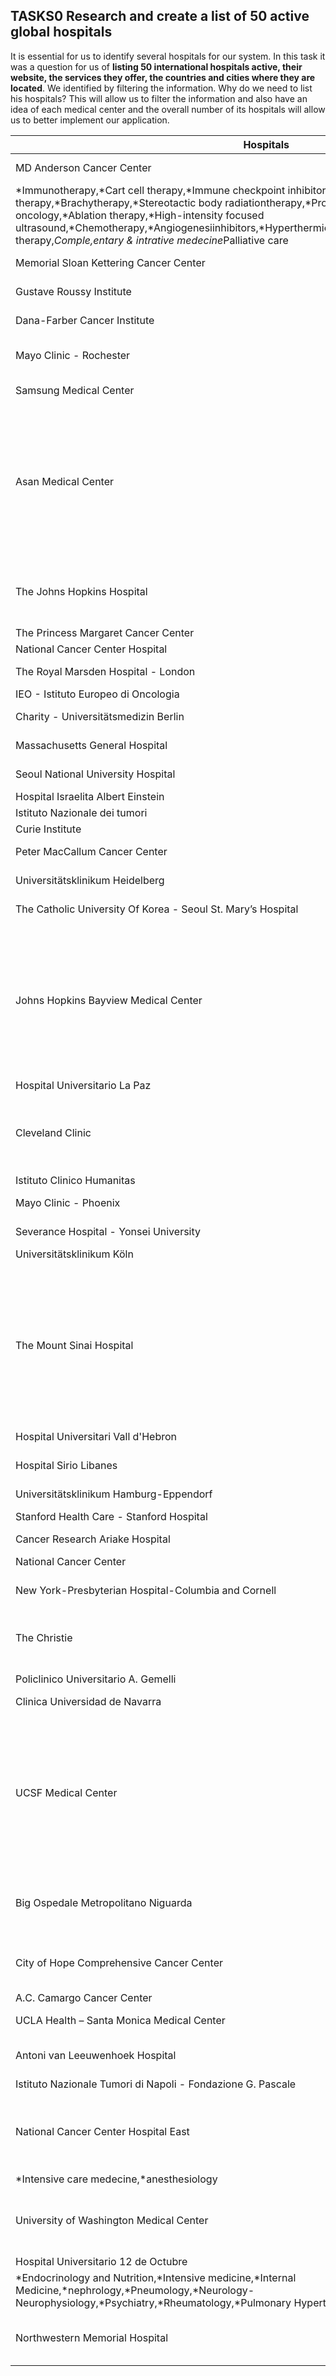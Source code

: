 ## TASKS0 Research and create a list of 50 active global hospitals

It is essential for us to identify several hospitals for our system. In this task it was a question for us of **listing 50 international hospitals active, their website, the services they offer, the countries and cities where they are located**. We identified by filtering the information. Why do we need to list his hospitals? This will allow us to filter the information and also have an idea of ​​each medical center and the overall number of its hospitals will allow us to better implement our application.

|  Hospitals |  Locations |  Services  |  Site Link   |
|-------------------------------------------------    |----------------------------   |----------------------------------------------------------------------------------------------------------------------------------------------------------------------------------------------------------------------------------------------------------   |---------------------   |
| MD Anderson Cancer Center | Houston, TXUnited States | *SurgeryBreastreconstruction,*Laserinterstitialhermaltherapy,*Mininallyinvasiv surgery
*Immunotherapy,*Cart cell therapy,*Immune checkpoint inhibitors,*Radiation therapy,*Brachytherapy,*Stereotactic body radiationtherapy,*Proton therapy,*Ontervention oncology,*Ablation therapy,*High-intensity focused ultrasound,*Chemotherapy,*Angiogenesiinhibitors,*Hyperthermicintraperitonealchemotherapy,*Targeted therapy,*Comple,entary & intrative medecine*Palliative care | [links](https://www.mdanderson.org/) |
| Memorial Sloan Kettering Cancer Center | New York, NYUnited States |*Radiation therapy,*Chemotherapy,*Immunotherapy,*Precision medecine,*Radiology,*Pathology,*Surgery | [links](https://www.mskcc.org/) |
| Gustave Roussy Institute| Jewish town | *Oncology medical,*Chemotherapy,*Radiotherapy,*Surgery,*Interventional radiology andreconstructive  surgery | [links](https://www.gustaveroussy.fr/) |
| Dana-Farber Cancer Institute | Boston, MA United States | *Oncology,*surgery,*Pediatry | [links](https://www.dana-farber.org/) |
| Mayo Clinic - Rochester | Rochester, MN United States | *Psychiatry,*Alcohol addiction treatment,*Oncology,*Psychology,*Alcoholosm and drug addiction treatment,*Dual diagnosis treatment,*Opioid addiction treatment,*Cognitive behavioral therapyDialectical behavior therapy | [links](https://www.mayoclinic.org/) |
| Samsung Medical Center| Seoul,South Korea | *Allergic medecine,*Anesthesiology and pain medecine,*Therapy of brain tumors,*Cerebrovascular diseases treatment,*Pediatric neurological diseases treatment*Pediatric oncology proton therapy | [links](https://www.samsunghospital.com/) |
| Asan Medical Center | Seoul South Korea | *Diabetes and Endocrinology,*Emergency Medical Services, *Endoscopy and Endoscopic Surgery,*Health Promotion, *Hereditary Breast and Ovarian Cancer,*Hospital Infection Control, *Human Tissue Restoration,*Innovation in Medical Education and Health Sciences, *Liver Cancer,*Medical Innovation,*Medical Technology and Innovation,*Medical Ultrasound and Image, *Occupational and Environmental Medicine,*Perinatal Medicine,*Preventive Medicine,*Pulmonary Hypertension, *Rare Diseases,*Stroke, *Systems and Synthetic Medicine,*Child and Adolescent Psychiatry, *Children's Cancer,*Colorectal Cancer, *Dental,*Dermatology, *Digestive Disease,*Emergency, *Gastroenterology,*General Surgery, *Heart Failure,*Hematology, *Infectious Diseases,*Intensive Care Unit, *Internal Medicine, Joint,*Kidney Cancer, *Liver Cancer,*Liver Transplantation, *Lung Cancer,*Medical Genetics, *Medical Oncology,*Minimally Invasive and Robotic Surgery, *Neurology,*Neurosurgery, *Nuclear Medicine,*Obstetrics and Gynecology, *Occupational Medicine,*Ophthalmologycr | [links] (<https://eng.amc.seoul.kr/>) |
| The Johns Hopkins Hospital | Baltimore, MDUnited States | *Cardiac surgery,*Urological care,*Bladder cancer treatment,*Bladder dysfunction treatment,*Adrenal tumors treatment,*Benign prostatic hyperplasia treatment,*Erectille dysfunction treatment,*Kidney and bladder stones treatment,*Kidney cancer,*Kidney cysts treatments,*Kidney donation,*Neurourology,*Pediatric and transitionql urology,*Prosthetic ,*Reconstructive urology,*Testicular cancer treatment,*Upper tract urothelial carcinoma treatment | [links](https://www.hopkinsmedicine.org/) |
| The Princess Margaret Cancer Center | Toronto,Canada |*Chemotherapy,*Radiation therapy,*Oncology,*Hepatobiliary oncology,*Spine surgery | [links](https://www.uhn.ca/) |
| National Cancer Center Hospital | Tokyo,Japan | *Surgery,*Chemotherapy,*Radiation therapy,*Hormone therapy | [links](https://www.ncc.go.jp/) |
| The Royal Marsden Hospital - London | London,United Kingdom | *Chemotherapy,*Medical oncology,*Oncology and radiotherapy,*Surgeon,*Haematologist,*Pathologist,*Specialist nurse,*Radioisotope therapy,*surgery | [links](https://www.royalmarsden.nhs.uk/) |
| IEO - Istituto Europeo di Oncologia | Milan,Italy |*Oncology,*Surgery,*Cardiology | [links](https://www.ieo.it/) |
| Charity - Universitätsmedizin Berlin | Berlin,Germany | *Neurology,*Oncology,*Cardiology and cardiovascular medecine,*NeurocureBregenerative therapy,*Integrative oncology | [links](https://cccc.charite.de/) |
| Massachusetts General Hospital | Boston, MA United States |*Cardiology,*gastroenterology,*neurology,*oncology ,*psychiatric care | [links](https://www.massgeneral.org/) |
| Seoul National University Hospital | Seoul,South Korea | *Internal medecine,*General surgery,*Orthopedic surgery,*Otorhinolaryngology,*Neuropsychiatry,*Ophthalmology,*Dermatology,*Gynecology,*Dentistry | [links](http://www.snuh.org/) |
| Hospital Israelita Albert Einstein | Sao Paulo, Brazil | *Oncology and hematology,*Robotic Surgery,*Cardiology,*Neurology,*Orthopedics and rheumatology | [links](https://www.einstein.br/) |
| Istituto Nazionale dei tumori | Milan,Italy | *Oncology,*Oncopsychology,*Transplantology,*Hematology,*Epidemiology | [links](https://www.istitutotumori.mi.it/) |
| Curie Institute | Paris France | *Radiology,*Radiumtherapy,*Radiobiology,*Radioactivity | [links](https://curie.fr/) |
| Peter MacCallum Cancer Center | Melbourne,Australia | *Oncology,*Radiotherapy,*Cancer surgery,*Haematological treatments,*Medical oncology,*Radiation therapy,*Psychosocial oncology,*Dental oncology | [links](https://www.petermac.org/) |
| Universitätsklinikum Heidelberg | Heidelberg, Germany | *Neurosurgery,*Neurology,*Ophthalmology,*Orthopedics,*Psychosocial medecine,*Radiation oncology,*Surgery,*Paediatrics | [links](https://www.klinikum.uni-heidelberg.de/) |
| The Catholic University Of Korea - Seoul St. Mary’s Hospital | Seoul South Korea | *Stem cell transplantation,*Da vinci robotic surgery,*Colorectal cancer and rectal cancer surgery,*Funnel breast surgery,*Transcatheter aortic valve implatation,*Orthodontics,*Nonextraction | [links](https://www.cmcseoul.or.kr/) |
| Johns Hopkins Bayview Medical Center | Baltimore, MD United States | *Diabetes and Metabolism,*Endoscopic Retrograde,*Eye Services,*Gastroenterology and Hepatology,*General Internal Medicine,*Geriatric Medicine and Gerontology,*Gynecologic Oncology,*Gynecology and Obstetrics,*Head and Neck Cancer Center,*Heart and Vascular Institute,*Hematology, Hematopoietic Stem Cell Transplantation, Infectious Diseases,*Infusion Therapy,*Integrative Medicine and Digestive Center,*Interventional Neuroradiology, ùInterventional Pulmonology,*Neurology and Neurosurgery,*Neuroradiology,*Neurosciences Critical Care,*Nutrition Services,*Obstetrics and Gynecology,*Ophthalmology,*Orthopedic Surgery,*Otolaryngology-Head and Neck Surgery,*Outpatient Dialysis, Pain Treatment Center, Palliative Care,*Pediatric Blood and Marrow Transplantation,*Pediatric Cardiology,*Pediatric Emergency Medicine,*Pediatric Gastroenterology,*Hepatology and Nutrition,*Pediatric Hematology,*Pediatric Oncology,*Pediatric Surgery,*Plastic and Reconstructive Surgery,*Prenatal*Genetics,*Psychiatry and Behavioral Sciences,*Psychosomatic Medicine,*Pulmonary and Critical Care Medicine,*Radiology,*Rheumatology | [links](https://www.hopkinsmedicine.org/) |
| Hospital Universitario La Paz | Madrid Spain | *Oncology,*Surgery,*Radiotherapy,*Chemotherapy | [links](https://www.esmo.org/) |
| Cleveland Clinic | Cleveland, OH United States | *Cardiology & Heart Surgery,*Center for Functional Medicine, *Colorectal Surgery,*Dermatology & Plastic Surgery, *Digestive Disease & Surgery Institute,*Emergency Services,*Endocrinology & Metabolism,*Gastroenterology & Hepatology,*Genomic Medicine,*Imaging Institute,*Infectious Disease,*Kidney & Hypertension,*Laboratory Medicine,*Medicine Institute,*Neurological Institute,*Neurosurgery,*Obstetrics,*Gynecology & Women's Health,*Orthopaedic & Rheumatologic,*Pain Management,*Pathology & Laboratory Medicine | [links](https://my.clevelandclinic.org/) |
| Istituto Clinico Humanitas | Milan Italy | *Oncology,*Radiotherapy,*Cardiology,*Radiotherapy and psychology,*Hepatology | [links](https://www.humanitas.it/) |
| Mayo Clinic - Phoenix | Phoenix, AZ United States | *Cardiology,*neurology,*oncology | [links](https://www.mayoclinic.org/) |
| Severance Hospital - Yonsei University | Seoul,South Korea | *Physical examinations,*pediatric care,*child and adultimmunization,*travel vaccination,*STD screening and treatment,*general internal medecine | [links](https://sev.severance.healthcare/cancer-en/index.do) |
| Universitätsklinikum Köln | Cologne,Germany | *Psychotherapy,*psychoynamic,*neurology,*urology | [links](https://cio.uk-koeln.de/) |
| The Mount Sinai Hospital | New York, NY United States | *Endocrinology,*Diabetes and Bone Disease,*Epilepsy Center,*Executive Health Program,*Fertility and Reproductive Health,*Friedman Brain Institute, Gastroenterology,*General Surgery, Geriatrics,*Global Health,*Gynecologic Oncology,*Hand and Upper Extremity Surgery,*Heart and Vascular Care,*Hematology and Medical Oncology,*Hepatology,*Hernia Center,*Imaging,*Infectious Diseases,*Infusion Services,*Integrative Medicine,*Internal Medicine,*Interventional Radiology,*Joint Replacement Center,*Kidney and Pancreas Transplantation,*Liver Disease and Transplantation,*Lung and Thoracic Surgery,*Memory and Aging Center,*Men's Health,*Minimally Invasive and Bariatric Surgery,*Multiple Myeloma and Plasma Cell Disorders Program,*Nephrology,*Neurology,*Neurosurgery,*Nutrition,*Obstetrics,*Gynecology, and Reproductive Science,*Occupational and Environmental Medicine,*Oncology,*Ophthalmology,*Oral and Maxillofacial Surgery,*Orthopedics,*Otolaryngology (ENT),*Pain Management,*Palliative Care,*Parkinson's and Movement Disorders Center,*Pathology,*Pediatric Surgery,*Pediatrics,*Plastic and Reconstructive Surgery,*Psychiatry,*Psychology,*Pulmonary,*Critical Care and Sleep Medicine, | [links](https://www.mountsinai.org/) |
| Hospital Universitari Vall d'Hebron | Barcelona,Spain | *Psychiatry,*oncology,*paediatrics,*surgey,*obstetrics,*transplant | [links](https://hospital.vallhebron.com/) |
| Hospital Sirio Libanes | Sao Paulo,Brazil | *Transplant,*cardiac surgery,cardiology,*cosmetic*surgery,*dermatology,*dialisis,*emergency medecine,*cosmetic sugery,*endocrinology,*neurosurgery,*urology,*pulmonology,*vascular surgery,*imaging,*rehabilitation | [links](https://www.hospitalsiriolibanes.org.br/) |
| Universitätsklinikum Hamburg-Eppendorf | Hamburg, Germany | *Radiation therapy,*Radiation oncology,*Radiotherapy,*Brachytherapy | [links](https://www.uke.de/) |
| Stanford Health Care - Stanford Hospital | Stanford, CA United States | *Surgery,*Cardiology,*Endocrinology,*Gastroenterology | [links](https://stanfordhealthcare.org/) |
| Cancer Research Ariake Hospital | Tokyo, Japan |*Immunotherapy,*Oncology,*Chemotherapy,*Gastroenterology | [links](https://www.jfcr.or.jp/hospital-en/) |
| National Cancer Center | Goyang,South Korea | *Chemotherapy,*Hormone therapy,*Hyperthermia,*Immunotherapy,*Photodynamic therapy,*Radiation therapy,*Stem cell transplant,*Surgery,*Targeted therapy | [links](https://www.ncc.re.kr/) |
| New York-Presbyterian Hospital-Columbia and Cornell |New York, NYUnited States | *Psychiatric,*Neurology,*Cardiology,*Urology,*orthopedy | [links](https://www.nyp.org/) |
| The Christie | Manchester,United Kingdom | *Acute oncology,*Ambulatory,*Blood room,*Brachytherapy,*Chemotherapy,*Oncology,*Complementary therapy,*Endocrinology,*Enhanced recovery after surgery,*Gynaecological oncology surgery,*Haematology and transplant unit,*Integrated procedures unit,*Interventional radiology,*Neuro-oncology,*Photodynamic therapy,*Proton beam therapy,*Radiology,*Radiotherapy,*Surgery,*urology | [links](https://www.christie.nhs.uk/) |
| Policlinico Universitario A. Gemelli | Rome,Italy | *Gynecology,*Chemotherapy,*Radiation therapy,*Radiation,*Oncology,*Neurochirurgy | [links](https://www.policlinicogemelli.it) |
| Clinica Universidad de Navarra | Pamplona, Spain | *Services oncology,*Abdominoplasty,*Adenoidectomy,*Aerosol therapy,*proton therapy,*appendectomy,*arthroscopy,*aortic aneurysm treatment,*anticoagulation treatment | [links](https://cancercenter.cun.es/) |
| UCSF Medical Center | San Francisco, CA United States | *Ablative Laser Resurfacing,*Ablative Laser Resurfacing,*Active Surveillance for Prostate Cancer,*Acupuncture,*Advanced Endoscopic Procedures,*Alcohol Septal Ablation,*Allogeneic Transplant,*Autologous Transplant,*Bariatric Surgery,*Biofeedback,*Brachytherapy,*Brain Mapping,*Breast Reconstruction,*CardioMEMS,*Cardioversion,*Catheter Ablation,*Cochlear Implants,*Cold Caps,*Collagen Replacement,*Conventional Aneurysm Surgery,*Cosmetic Botox,*Cryopreservation,*CT-Guided Spinal Injections,*Cyberknife,*Deep Brain Stimulation,*Dental Implants,*Disc Replacement,*Disconnection Procedures,*Donor Sperm Insemination,*Ear Reshaping,*Endovascular Surgery,*Epidural Injections,*Extracorporeal Membrane Oxygenation (ECMO),*Extreme Lateral Interbody Fusion (XLIF),*Eyelid Surgery,*Facelift,*Focal Resection,*Focused Ultrasound for Tremor,*Implantable Cardioverter Defibrillator,*In Vitro Fertilization (IVF),*Integrative Medicine Consultation,*Integrative Psychiatry,*Intensity Modulated Radiation Therapy,*Intrathecal Drug Delivery,*Intrauterine Insemination (IUI),*Islet Autotransplantation for Chronic Pancreatitis | [links](https://hemonc.ucsf.edu/) |
| Big Ospedale Metropolitano Niguarda | Milan Italy | *RECTAL CANCER TREASTMENT,*LUNG CANCER TREATMENT,*HEART FAILURE AND CARDIOMYOPATHIES,*INFARCT,*HYPERTENSION AND ACUTE ISCHEMIC*SYNDROME,*ANEURYSMS,*ARRHYTHMIAS PACEMAKERS AND DEFIBRILLATORS,*PEDIATRIC CARDIOLOGY AND HEART SURGERY,*HEART TRANSPLANTS,*CARDIAC TUMORS,*PREVENTION AND REHABILITATION | [links](https://www.ospedaleniguarda.it/) |
| City of Hope Comprehensive Cancer Center | Duarte, CA United States | *3D Oncologic Imaging Center,*Anesthesiology,*Benign Hematology,*Blood Donor Center*Diabetes,*Endocrinology & Metabolism,*Diagnostic Radiology,*Gastroenterology,*Hematology & Hematopoietic Cell Transplantation,*Medical Oncology & Therapeutics Research,*Nursing Program,*Pediatrics,*Radiation Oncology,*Rehabilitation Services | [links](https://www.cityofhope.org/) |
| A.C. Camargo Cancer Center | Sao Paulo, Brazil | *Epidemiology,*Chemotherapy,*Radiation oncology | [links](https://www.accamargo.org.br/) |
| UCLA Health – Santa Monica Medical Center | Santa Monica, CA United States | *Pediatric services,*Oncology,*Orthopaedics,*Cancer services | [links](https://www.uclahealth.org/) |
| Antoni van Leeuwenhoek Hospital | Amsterdam, Netherlands | *Radiation therapy,*Radiotherapists,*Nurse practitionners,*Anal cancer treament,*Invasive bladder cancer treatment,*Tumors and brain  metastases treatment,*Breast cancer treatment,*Cervical cancer treatment,*Esophageal cancer treatment,*Neck cancer treatment,*Kidney cancer treatment | [links](https://www.avl.nl/) |
| Istituto Nazionale Tumori di Napoli - Fondazione G. Pascale | Naples, Italy | *Medical oncology,*Surgery,*Electrochemotherapy,*immunotherapy | [links](https://newportal.istitutotumori.na.it/) |
| National Cancer Center Hospital East | Kashiwa,Japan | *Head and neck surgery,*Head and neck medical, *Oncology,*Plastic and reconstructive surgery,*Breast surgery,*Medical Oncology,*Thoracic  Surgery,*Esophagealsurgery,*Gastric Surgery,*Colorectal surgery,*Gastrointestinal oncology,*Gastroenterology and endoscopy,*Hematobiliary and pancreatic surgery,*Hematobiliary and pancreatic oncology,*Urology,*Gynecology,*Hemetology,*Pediatric oncology,*Dentistry,*Diagnostic radiology,*Radiation oncology,*Palliative medecine,
*Intensive care medecine,*anesthesiology | [links](https://www.ncc.go.jp/) |
| University of Washington Medical Center | Seattle, WA United States | *Advanced Heart Failure & Transplant,*Anesthesiology & Pain Medicine,*Cardiac Electrophysiology,*Gynecology Care,*Infectious Diseases,*Medical Genetics,*Rheumatology,*Transplant Care,*Vascular and Interventional Radiology,*Vascular Care,*Dermatology,*Diabetes & Endocrinology,*Emergency Medicine,*Hematology,*Palliative Care,*Sleep Medicine,*Rehabilitation Medicine,*Fertility Care,*Lung Care | [links](https://www.uwmedicine.org/) |
| Hospital Universitario 12 de Octubre | Madrid, Spain | *allergology,*Digestive system,*Cardiology,
*Endocrinology and Nutrition,*Intensive medicine,*Internal Medicine,*nephrology,*Pneumology,*Neurology-Neurophysiology,*Psychiatry,*Rheumatology,*Pulmonary Hypertension Multidisciplinary Unit | [links](https://www.comunidad.madrid/) |
| Northwestern Memorial Hospital | Chicago, IL United States | *Anesthesiology,*Behavioral Health Services, *Donate Blood,*Emergency Medicine,*Occupational Health,*Hospitalist Services,*Imaging Services,*Infusion Services,*Laboratory Services,*Nutritional Services,*Pain Management,*Palliative Medicine and Supportive Care,*Rehabilitation Services,*Surgical Services,*Wound Care | [links](https://www.medicine.northwestern.edu/) |
